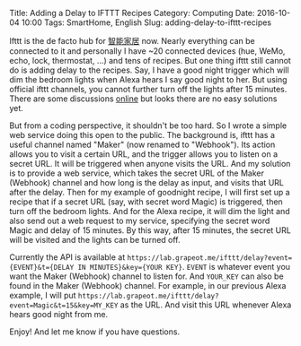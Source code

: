 Title: Adding a Delay to IFTTT Recipes
Category: Computing
Date: 2016-10-04 10:00
Tags: SmartHome, English
Slug: adding-delay-to-ifttt-recipes

Ifttt is the de facto hub for [智能家居](https://yage.ai/smart-home-lighting-control.html) now. Nearly everything can be connected to it and personally I have ~20 connected devices (hue, WeMo, echo, lock, thermostat, ...) and tens of recipes. But one thing ifttt still cannot do is adding delay to the recipes. Say, I have a good night trigger which will dim the bedroom lights when Alexa hears I say good night to her. But using official ifttt channels, you cannot further turn off the lights after 15 minutes. There are some discussions [online](http://webapps.stackexchange.com/questions/33674/ifttt-can-you-specify-a-delay-for-an-action) but looks there are no easy solutions yet. 

But from a coding perspective, it shouldn't be too hard. So I wrote a simple web service doing this open to the public. The background is, ifttt has a useful channel named "Maker" (now renamed to "Webhook"). Its action allows you to visit a certain URL, and the trigger allows you to listen on a secret URL. It will be triggered when anyone visits the URL. And my solution is to provide a web service, which takes the secret URL of the Maker (Webhook) channel and how long is the delay as input, and visits that URL after the delay. Then for my example of goodnight recipe, I will first set up a recipe that if a secret URL (say, with secret word Magic) is triggered, then turn off the bedroom lights. And for the Alexa recipe, it will dim the light and also send out a web request to my service, specifying the secret word Magic and delay of 15 minutes. By this way, after 15 minutes, the secret URL will be visited and the lights can be turned off. 

Currently the API is available at `https://lab.grapeot.me/ifttt/delay?event={EVENT}&t={DELAY IN MINUTES}&key={YOUR KEY}`. `EVENT` is whatever event you want the Maker (Webhook) channel to listen for. And `YOUR_KEY` can also be found in the Maker (Webhook) channel. For example, in our previous Alexa example, I will put `https://lab.grapeot.me/ifttt/delay?event=Magic&t=15&key=MY_KEY` as the URL. And visit this URL whenever Alexa hears good night from me.

Enjoy! And let me know if you have questions.